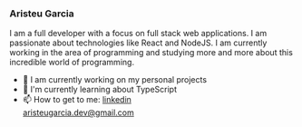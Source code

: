 ### Aristeu Garcia

I am a full developer with a focus on full stack web applications. I am passionate about technologies like React and NodeJS.
I am currently working in the area of programming and studying more and more about this incredible world of programming.

 
- 🔭 I am currently working on my personal projects
- 🌱 I'm currently learning about TypeScript
- 📫 How to get to me: 
[linkedin](https://linkedin.com/in/aristeu-garcia-7007a0202) <br>
aristeugarcia.dev@gmail.com
                                                                                  
 
